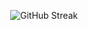 <div align="center"> 
  
  ![GitHub Streak](http://github-readme-streak-stats.herokuapp.com?user=barnwell&theme=dark&hide_border=true&date_format=M%20j%5B%2C%20Y%5D)
  
</div>
